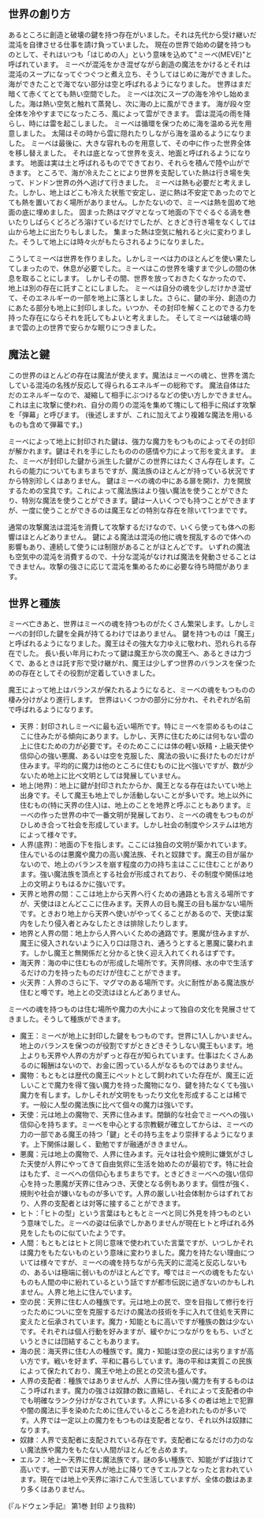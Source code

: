 
世界の創り方
-----

あるところに創造と破壊の鍵を持つ存在がいました。それは先代から受け継いだ混沌を自律させる仕事を請け負っていました。
現在の世界で始めの鍵を持つものとして、それはいつも「はじめの人」という意味を込めて"ミーベ(MEVE)"と呼ばれています。
ミーベが混沌をかき混ぜながら創造の魔法をかけるとそれは混沌のスープになってぐつぐつと煮え立ち、そうしてはじめに海ができました。
海ができたことで海でない部分は空と呼ばれるようになりました。
世界はまだ暗くて赤くてとても熱い空間でした。
ミーベは次にスープの海を冷やし始めました。海は熱い空気と触れて蒸発し、次に海の上に風ができます。
海が段々空全体を冷やすまでになったころ、風によって雲ができます。
雲は混沌の雨を降らし、時には雷を起こしました。
ミーベは循環を保つために海を温める光を用意しました。
太陽はその時から雲に隠れたりしながら海を温めるようになりました。
ミーベは最後に、大きな容れものを用意して、その中に作った世界全体を移し替えました。
それは底となって世界を支え、地面と呼ばれるようになります。
地面は実は土と呼ばれるものでできており、それらを積んで陸や山ができます。
ところで、海が冷えたことにより世界を支配していた熱は行き場を失って、ドンドン世界の外へ逃げて行きました。
ミーベは熱も必要だと考えました。しかし、地上はどこも冷えた状態で安定し、逆に熱は不安定であったのでとても熱を置いておく場所がありません。しかたないので、ミーベは熱を固めて地面の底に埋めました。
固まった熱はマグマとなって地面の下でぐるぐる渦を巻いたりしばらくどろどろ溶けているだけでしたが、ときどき行き場をなくしては山から地上に出たりもしました。
集まった熱は空気に触れると火に変わりました。そうして地上には時々火がもたらされるようになりました。

こうしてミーベは世界を作りました。しかしミーべは力のほとんどを使い果たしてしまったので、休息が必要でした。ミーべはこの世界を壊すまで少しの間の休息を取ることにします。
しかしその間、世界を放っておきたくなかったので、地上は別の存在に託すことにしました。
ミーべは自分の魂を少しだけかき混ぜて、そのエネルギーの一部を地上に落としました。さらに、鍵の半分、創造の力にあたる部分も地上に封印しました。いつか、その封印を解くことのできる力を持った存在にならそれを託してもよいと考えました。
そしてミーべは破壊の時まで雲の上の世界で安らかな眠りにつきました。


魔法と鍵
-----

この世界のほとんどの存在は魔法が使えます。魔法はミーべの魂と、世界を満たしている混沌の名残が反応して得られるエネルギーの総称です。
魔法自体はただのエネルギーなので、凝縮して相手にぶつけるなどの使い方しかできません。これは主に攻撃に使われ、自分の周りの混沌を集めて塊にして相手に飛ばす攻撃を「弾幕」と呼びます。
(後述しますが、これに加えてより複雑な魔法を用いるものも含めて弾幕です。)

ミーべによって地上に封印された鍵は、強力な魔力をもつものによってその封印が解かれます。鍵はそれを手にしたもののの感情や力によって形を変えます。
また、ミーべが封印した鍵から派生した鍵がこの世界にはたくさん存在します。これらの能力についてもまちまちですが、魔法族のほとんどが持っている状況ですから特別珍しくはありません。
鍵はミーべの魂の中にある扉を開け、力を開放するための宝具です。これによって魔法族はより強い魔法を使うことができたり、特別な魔法を使うことができます。鍵は一人いくつでも持つことができますが、一度に使うことができるのは魔王などの特別な存在を除いて1つまでです。

通常の攻撃魔法は混沌を消費して攻撃するだけなので、いくら使っても体への影響はほとんどありません。
鍵による魔法は混沌の他に魂を撹乱するので体への影響もあり、連続して使うには制限があることがほとんどです。
いずれの魔法も空気中の混沌を消費するので、十分な混沌がなければ魔法を発動させることはできません。攻撃の強さに応じて混沌を集めるために必要な待ち時間があります。


世界と種族
-----

ミーベ亡きあと、世界はミーベの魂を持つものがたくさん繁栄します。しかしミーべの封印した鍵を全員が持てるわけではありません。
鍵を持つものは「魔王」と呼ばれるようになりました。魔王はその強大な力ゆえに敬われ、恐れられる存在でした。
長い長い年月にわたって鍵は魔王から次の魔王へ、あるときは力づくで、あるときは託す形で受け継がれ、魔王は少しずつ世界のバランスを保つための存在としてその役割が定着していきました。

魔王によって地上はバランスが保たれるようになると、ミーべの魂をもつものの棲み分けがより進行します。
世界はいくつかの部分に分かれ、それぞれが名前で呼ばれるようになります。

- 天界：封印されしミーべに最も近い場所です。特にミーべを崇めるものはここに住みたがる傾向にあります。しかし、天界に住むためには何もない雲の上に住むための力が必要です。そのためここには体の軽い妖精・上級天使や信仰心の強い悪魔、あるいは空を克服した、魔法の扱いに長けたものだけが住みます。平均的に魔力は他のところに住むものに比べ強いですが、数が少ないため地上に比べ文明としては発展していません。
- 地上(地界)：地上に鍵が封印されたからか、魔王となる存在はたいてい地上出身です。そして魔王も地上でしか活動しないことが多いです。地上以外に住むもの(特に天界の住人)は、地上のことを地界と呼ぶこともあります。ミーべの作った世界の中で一番文明が発展しており、ミーべの魂をもつものがひしめき合って社会を形成しています。しかし社会の制度やシステムは地方によって様々です。
- 人界(底界)：地面の下を指します。ここには独自の文明が築かれています。住んでいるのは悪魔や魔力の高い魔法族、それと奴隷です。魔王の目が届かないので、地上のバランスを崩す程度の力の持ち主はここに住むことがあります。強い魔法族を頂点とする社会が形成されており、その制度や関係は地上の文明よりもはるかに強いです。
- 天界と地界の間：ここは地上から天界へ行くための通路とも言える場所ですが、天使はほとんどここに住みます。天界人の目も魔王の目も届かない場所です。ときおり地上から天界へ使いがやってくることがあるので、天使は案内をしたり侵入者とみなしたときは排除したりします。
- 地界と人界の間：地上から人界へいくための通路です。悪魔が住みますが、魔王に侵入されないように入り口は隠され、通ろうとすると悪魔に襲われます。しかし魔王と無関係だと分かると快く迎え入れてくれるはずです。
- 海天界：海の中に住むものが形成した場所です。天界同様、水の中で生活するだけの力を持ったものだけが住むことができます。
- 火天界：人界のさらに下、マグマのある場所です。火に耐性がある魔法族が住むと噂です。地上との交流はほとんどありません。

ミーべの魂を持つものは住む場所や魔力の大小によって独自の文化を発展させてきました。そうして種族ができます。

- 魔王：ミーべが地上に封印した鍵をもつものです。世界に1人しかいません。地上のバランスを保つのが役割ですがときどきそうしない魔王もいます。地上よりも天界や人界の方がずっと存在が知られています。仕事はたくさんあるのに報酬はないので、お金に困っている人がなるものではありません。
- 魔物：もともとは歴代の魔王にペットとして飼われていた存在が、魔王に近しいことで魔力を得て強い魔力を持った魔物になり、鍵を持たなくても強い魔力を有します。しかしそれが文明をもったり文化を形成することは稀です。一般に人型の魔法族に比べて個々の魔力は強いです。
- 天使：元は地上の魔物で、天界に住みます。閉鎖的な社会でミーべへの強い信仰心を持ちます。ミーベを中心とする宗教観が確立してからは、ミーべの力の一部である魔王の持つ「鍵」とその持ち主をより崇拝するようになります。上下関係は厳しく、勤勉ですが融通がききません。
- 悪魔：元は地上の魔物で、人界に住みます。元々は社会や規則に嫌気がさした天使が人界にやってきて自由気侭に生活を始めたのが最初です。特に社会はもたず、ミーべへの信仰心もまちまちです。ときどきミーべへの強い信仰心を持った悪魔が天界に住みつき、天使となる例もあります。個性が強く、規則や社会が嫌いなものが多いです。人界の厳しい社会体制からはずれており、人界の支配者とは対等に接することができます。
- ヒト：「ヒトの型」という言葉はもともとミーベと同じ外見を持つものという意味でした。ミーベの姿は伝承でしかありませんが現在ヒトと呼ばれる外見をしたものに似ていたようです。
- 人間：もともとはヒトと同じ意味で使われていた言葉ですが、いつしかそれは魔力をもたないものという意味に変わりました。魔力を持たない理由については様々ですが、ミーべの魂を持ちながら先天的に混沌と反応しないもの、あるいは極端に弱いものがほとんどです。噂ではミーべの魂をもたないものも人間の中に紛れているという話ですが都市伝説に過ぎないのかもしれません。人界と地上に住んでいます。
- 空の民：天界に住む人の種族です。元は地上の民で、空を目指して修行を行ったためについに空を克服するだけの魔法の技術を手に入れて住処を天界に変えたと伝承されています。魔力・知能ともに高いですが種族の数は少ないです。それぞれは個人行動を好みますが、緩やかにつながりをもち、いざというときには団結することもあります。
- 海の民：海天界に住む人の種族です。魔力・知能は空の民には劣りますが高い方です。戦いを好まず、平和に暮らしています。海の平和は実質この民族によって保たれており、魔王や地上の民との交流も盛んです。
- 人界の支配者：種族ではありませんが、人界に住み強い魔力を有するものはこう呼ばれます。魔力の強さは奴隷の数に直結し、それによって支配者の中でも明確なランク分けがなされています。人界にいる多くの者は地上で犯罪や闇の魔法に手を染めたために住んでいるところを追われたものが多いです。人界では一定以上の魔力をもつものは支配者となり、それ以外は奴隷になります。
- 奴隷：人界で支配者に支配されている存在です。支配者になるだけの力のない魔法族や魔力をもたない人間がほとんどを占めます。
- エルフ：地上〜天界に住む魔法族です。謎の多い種族で、知能がずば抜けて高いです。一節では天界人が地上に降りてきてエルフとなったと言われています。現在では地上や天界に溶けこんで生活していますが、全体の数はあまり多くはありません。


(『ルドウェン手記』 第1巻 封印 より抜粋)
